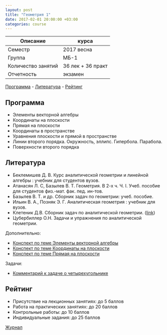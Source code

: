 ```yaml
---
layout: post
title: "Геометрия 1"
date: 2017-02-01 20:00:00 +03:00
categories: course
---
```


Описание            | курса
---                 | ---
Семестр             | 2017 весна
Группа              | МБ-1
Количество занятий  | 36 лек + 36 практ
Отчетность          | экзамен

[Программа](#Программа) - [Литература](#Литература) - [Рейтинг](#Рейтинг)

## Программа

- Элементы векторной алгебры
- Координаты на плоскости
- Прямая на плоскости
- Координаты в пространстве
- Уравнения плоскости и прямой в пространстве
- Линии второго порядка. Окружность, эллипс. Гипербола. Парабола.
- Поверхности второго порядка

## Литература

- Беклемишев Д. В. Курс аналитической геометрии и линейной алгебры : учебник для студентов вузов.
- Атанасян Л. С, Базылев В. Т. Геометрия. В 2-х ч. Ч. I. Учеб. пособие для студентов физ.-мат. фак. пед. ин-тов.
- Базылев В. Т. и др. Сборник задач по геометрии: учеб. пособие.
- Ильин В. А., Позняк Э. Г. Аналитическая геометрия : учебник для вузов.
- Клетеник Д.В. Сборник задач по аналитической геометрии. ([link](http://a-geometry.narod.ru/problems/problems.htm))
- Цубербиллер О.Н. Задачи и упражнения по аналитической геометрии.

Дополнительно:

- [Конспект по теме Элементы векторной алгебры](https://github.com/raxal/edu-courses/raw/master/docs/geometry/lection01_an.pdf)
- [Конспект по теме Координаты на плоскости](https://github.com/raxal/edu-courses/raw/master/docs/geometry/lection02_an.pdf)
- [Конспект по теме Прямая на плоскости](https://github.com/raxal/edu-courses/raw/master/docs/geometry/lection03_an.pdf)

Задачи:

- [Комментарий к задаче о четырехугольнике](https://github.com/raxal/edu-courses/raw/master/docs/geometry/comment_an_01-trapez.pdf)

## Рейтинг

- Присутствие на лекционных занятиях: до 5 баллов
- Работа на практических занятиях: до 20 баллов
- Контрольные работы: до 10 баллов
- Индивидуальные задания: до 25 баллов

[Журнал](https://github.com/raxal/edu-courses/blob/master/2017-spring/jrn/jrn_2017-spring_MB11_Geom.csv)
